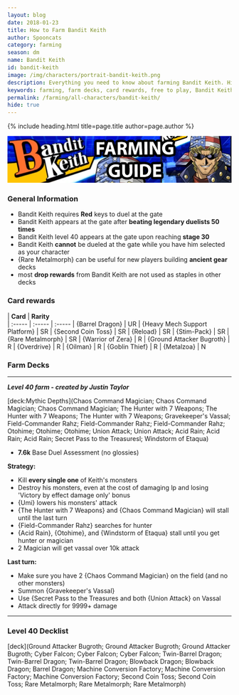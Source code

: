 ```yaml
---
layout: blog
date: 2018-01-23
title: How to Farm Bandit Keith
author: Spooncats
category: farming
season: dm
name: Bandit Keith
id: bandit-keith
image: /img/characters/portrait-bandit-keith.png
description: Everything you need to know about farming Bandit Keith. His decklists, card rewards, top level farm decks with strategy information and free to play card replacements. This article will help you farm Bandit Keith as efficiently as possible.
keywords: farming, farm decks, card rewards, free to play, Bandit Keith
permalink: /farming/all-characters/bandit-keith/
hide: true
---
```


{% include heading.html title=page.title author=page.author %}

![Keith Banner](/img/content/events/keith.png)

### General Information
* Bandit Keith requires **Red** keys to duel at the gate
* Bandit Keith appears at the gate after **beating legendary duelists 50 times**
* Bandit Keith level 40 appears at the gate upon reaching **stage 30**
* Bandit Keith **cannot** be dueled at the gate while you have him selected as your character
* {Rare Metalmorph} can be useful for new players building **ancient gear** decks
* most **drop rewards** from Bandit Keith are not used as staples in other decks

### Card rewards

| **Card** |  **Rarity**  
| :----- | :----- | :----- 
| {Barrel Dragon} | UR
| {Heavy Mech Support Platform} | SR
| {Second Coin Toss} | SR
| {Reload} | SR
| {Stim-Pack} | SR
| {Rare Metalmorph} | SR
| {Warrior of Zera} | R
| {Ground Attacker Bugroth} | R
| {Overdrive} | R
| {Oilman} | R
| {Goblin Thief} | R
| {Metalzoa} | N


### Farm Decks
---
***Level 40 farm - created by Justin Taylor***

[deck:Mythic Depths](Chaos Command Magician; Chaos Command Magician; Chaos Command Magician; The Hunter with 7 Weapons; The Hunter with 7 Weapons; The Hunter with 7 Weapons; Gravekeeper's Vassal; Field-Commander Rahz; Field-Commander Rahz; Field-Commander Rahz; Otohime; Otohime; Otohime; Union Attack; Union Attack; Acid Rain; Acid Rain; Acid Rain; Secret Pass to the Treasuresl; Windstorm of Etaqua)

* **7.6k** Base Duel Assessment (no glossies)

**Strategy:**
* Kill **every single one** of Keith's monsters
* Destroy his monsters, even at the cost of damaging lp and losing 'Victory by effect damage only' bonus
* {Umi} lowers his monsters' attack
* {The Hunter with 7 Weapons} and {Chaos Command Magician} will stall until the last turn
* {Field-Commander Rahz} searches for hunter
* {Acid Rain}, {Otohime}, and {Windstorm of Etaqua} stall until you get hunter or magician
* 2 Magician will get vassal over 10k attack

**Last turn:**
* Make sure you have 2 {Chaos Command Magician} on the field (and no other monsters)
* Summon {Gravekeeper's Vassal}
* Use {Secret Pass to the Treasures and both {Union Attack} on Vassal
* Attack directly for 9999+ damage 
---
### Level 40 Decklist

[deck](Ground Attacker Bugroth; Ground Attacker Bugroth; Ground Attacker Bugroth; Cyber Falcon; Cyber Falcon; Cyber Falcon; Twin-Barrel Dragon; Twin-Barrel Dragon; Twin-Barrel Dragon; Blowback Dragon; Blowback Dragon; Barrel Dragon; Machine Conversion Factory; Machine Conversion Factory; Machine Conversion Factory; Second Coin Toss; Second Coin Toss; Rare Metalmorph; Rare Metalmorph; Rare Metalmorph)
